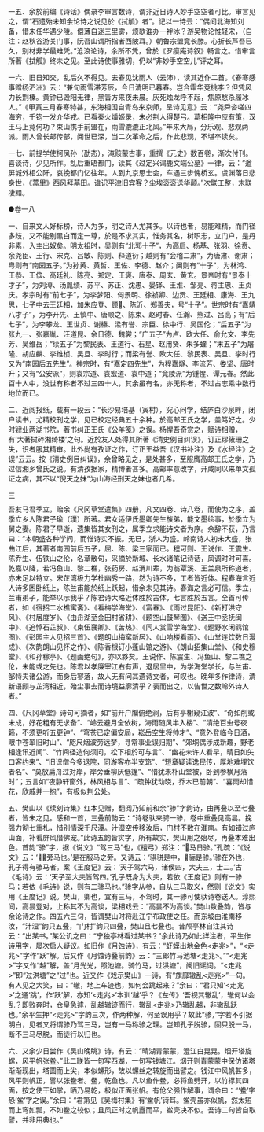<!-- { "loadSidebar": true } -->
一五、余於前编《诗话》偶录李审言数诗，谓非近日诗人妙手空空者可比。审言见之，谓“石遗殆未知余论诗之说见於《拭觚》者”。记以一诗云：“偶间北海知刘备，惜未任华遇少陵。儇薄自迷三里雾，烦欹谁办一袢冰？游吴物论惟轻宋，（自注：赵秋谷游关门事，阮吾山谓所指者西陂耳。）朝鲁宗盟竟长滕。心折长芦吾已久，别材非学最难凭。”沧浪论诗，余所不凭，曾於《罗瘿庵诗叙》畅言之。惜审言所著《拭觚》终未之见。至此诗使事雅切，仍以“非妙手空空儿”评之耳。

一六、旧日知交，乱后久不得见。去春见沈雨人（云沛），读其近作二首。《春寒感事赠杨泗洲》云：“兼旬雨雪滞芳辰，今日清明已暮春。岂合霜华竞桃李？但凭风力长荆榛。黄钟已毁阳无律，黑眚方来夜未晨。灰死烛龙呼不起，焦原愁杀履冰人。”《甲寅三月春寒特甚，东海相国自青岛来京师，呈诗见意》云：“尧舜咨嗟四海穷，千钧一发介华戎。已看秦火燔姬录，未必荆人得楚弓。葛相隆中应有策，汉王马上竟何功？束山携手前盟在，雨雪漉漉正北风。”年来大局，分乐观、悲观两派。雨人曾长邮传部，阅世已深，当二次革命之后，作此悲观，不堪卒读矣。

一七、前提学使柯凤孙（劭态），淹赅蒙古事，重撰《元史》数百卷，渐次付刊。喜谈诗，少见所作。乱后重晤都门，读其《过定兴谒鹿文端公墓》一律，云：“遒屏城外相公阡，哀挽都门忆往年。人到九京思士会，车遇三步愧桥玄。虞渊落日悲身世，《蒿里》西风拜墓田。谁识平津旧宾客？尘埃衮衮送华颠。”次联工整，末联凄黯。



●卷一八

一、自来文人好标榜，诗人为多，明之诗人尤其多。以诗也者，易能难精，而门径多歧，又不能别黑白而定一尊，於是不求其实，惟务其名，树职志，立门户，是丹非素，入主出奴矣。明太祖时，吴则有“北郭十子”，为高启、杨基、张羽、徐贲、余尧臣、王行、宋克、吕敏、陈则、释道衍；越则有“会稽二肃”，为唐肃、谢肃；粤则有“南园五子。”为孙黄、黄哲、王佐、李德、赵介；闽则有“十子”，为林鸿、王恭、王傧、高廷礼、陈亮、郑定、王褒、唐泰、周玄、黄玄。景帝时有“景泰十才子”，为刘溥、汤胤绩、苏平、苏正、沈愚、晏铎、王淮、邹亮、蒋主忠、王贞庆。孝宗时有“前七子”，为李梦阳、何景明、徐祯卿、边贡、王廷相、康海、王九思，七子中去王廷相，加朱应登、顾、陈沂、郑善夫，号“十子”。世宗时有“嘉靖八才子”，为李开先、王慎中、唐顺之、陈束、赵时春、任瀚、熊过、吕高；有“后七子”，为李攀龙、王世贞、谢榛、梁有誉、宗臣、徐中行、吴国伦；“后五子”为张九一、张嘉胤、汪道昆、余日德、魏裳；“广五子”为卢、欧大任、俞允文、李先芳、吴维岳；“续五子”为黎民表、王道行、石星、赵用贤、朱多蝰；“末五子”为屠隆、胡应麟、李维桢、吴旦、李时行；而梁有誉、欧大任、黎民表、吴旦、李时行又为“南园后五先生”。神宗时，有“嘉定四先生”，为程嘉燧、李流芳、娄坚、唐时升；又有“公安派”，则袁宗道、袁宏道、袁中道；“竟陵派”为锺惺、谭元春。然此百十人中，没世有称者不过三四十人，其余虽有名，亦无称者，不过占志乘中数行地位而已。

二、近阅报纸，载有一段云：“长沙易培基（寅村），究心问学，结庐白沙泉畔，闭户读书，尤精校刊之学，见已校定经典五十余种。於高邮王氏之学，盖笃好之。少时肄业两湖书院，著书纠正王氏《公羊笺》之误。杨惺吾奇赏之，赋诗相赠，有‘大著挝碎湘绮楼’之句。近於友人处得其所著《清史例目纠误》，订正缪筱珊之失，识者服其精审。此外尚有孜证之作，订正王益吾《汉书补注》及《水经注》之误”云云。按《清史例目纠误》，余曾略见之，是处甚多，至服膺高邮王氏之学，乃过信湘乡曾氏之说。有清孜据家，精博者甚多。高邮率意改字，开咸同以来单文孤证之病，其不以“倪天之妹”为山海经刑天之妹也者几希。

三$$$$吾友马君季立，贻余《尺冈草堂遣集》四册，凡文四卷、诗八卷，而使为之序，盖季立乡人陈君子瑜（璞）所著。君女适伊氏墨卿先生族弟，能文墨绘事，於季立为舅之妻。陈君子早逝，遗集皆其女刊之，属季立求能诗文者为序。余辞不获，乃言曰：“本朝盛各种学问，而惟诗实不振。无已，浙人为盛。岭南诗人初未大盛，张曲江后，其著者南园前后五子，屈、陈、梁三家而已。程可则、王说作、王震生、陈乔生、伍铁山之伦，名章散句，采摘於新城、长水诸笔记诗话，风调时时可喜。乾嘉以降，若冯鱼山、黎二樵，张药房、赵渭川辈，为翁覃溪、王兰泉所称道者，亦未足以特立。宋芷湾极力学杜幽秀一路，然为诗不多，工者皆近体。程春海言近人诗多困卧纸上，陈兰甫能於纸上跃起，惜余未见其诗。春海之言必可信。季立，兰甫弟子，能举以示我乎？陈君诗大略近体胜於古体，七言胜於五言。全首可传者，如《宿招二水樵寓斋》、《看梅学海堂》、《富春》、《雨过昆阳》、《新打洪守风》、《村居度岁》、《由舟湖至金田村省耕》、《题空山鼓琴图》、《送王中丞抚闽中》、《追悼石芷叔》、《柬伍襄卿》、《苦热》、《同人赏雪学海堂》、《题野水闲鸥馆图》、《彭园主人见招三首》、《题朗山梅窝新居》、《山响楼看雨》、《山堂连饮数日漫成》、《次韵朗山见怀之作》、《陈香根订小蓬山馆之游》、《朗山招集山堂》、《和史穆堂》、《和孙稼亭》、《题画绝句》，亦以夥矣。王说作、陈震生、冯鱼山、黎二樵之伦，未能或之先也。陈君以孝廉宰江右有声，退居里中，为学海堂学长，与兰甫、邹特夫诸公游，而身后寥落，故人无有问其遗诗文者，可叹也。晚年多作律诗，清新语颇与芷湾相近，殆尘事去而诗境益廓清乎？表而出之，以告世之数岭外诗人者。”

四、《尺冈草堂》诗句可摘者，如“前开户牖俯绝涧，后有亭榭窥江波”、“奇如削或未成，好花粗有无求备”、“岭云避月全依树，海雨随风半入楼”、“清绝百虫号夜籁，不须更听五更钟”、“穹苍已定偏安局，崧岳空生将帅才”、“意外登临今日酒，眼中苍翠旧时山”、“咫尺烟波劳远梦，寻常事业误归期”、“郊垌偶涉成新趣，野老相逢讯近闻”、“竹间径造何须问，松下相於可与言”、“幽花未许人看早，晴日如矢口客约来”、“旧识僧今多退院，同游客亦半支筇”、“短章疑读逸民传，厚地难埋饮者名”、“莫放扁舟过对岸，岸旁垂柳厌低篷”、“惜犹未朴山堂被，卧到参横月落时”；五言如“夜静轩窗外，林风相与言”、“疏钟犹动晓，乔木已前朝”、“喜雨却惜花，欣戚并一抱”，有极似荆公处。

五、樊山以《续刻诗集》红本见赠，翻阅乃知前和余“骖”字韵诗，由再叠以至七叠者，皆未之见。感和一首，三叠前韵云：“诗卷驮来骋一骖，卷中重叠见高昙。挽强力彻七重札，惜别情深千尺潭。汁湿空传移汝后，门村不数在淮南。有如错过庐山面，补看屏风借佛宠。”此诗五韵皆实字，所有故实，樊山用之殆尽，再叠本难出色。首韵“骖”字，据《说文》“驾三马”也，《檀弓》郑注：“马日骖。”孔疏：“《说文》云：‘，旁马也。’是在服马之旁。又诗云：‘骐骈是中，骊是骖。’骖在外也，孔子得有骖马者。案《王度记》云：‘天子驾六马，诸侯四，大夫三，士二。’古《毛诗》云：‘天子至大夫皆驾四。’孔子既身为大夫，若依《王度记》则有一骖马；若依《毛诗》说，则有二骖马也。”骖字从参，自从三马取义，然则《说文》实用《王度记》说。樊山，卿也，宜有三马，不驾时，其一骖可使驮诗卷送人。淳熙间，高昙登对，上称其不为高谈，梁相戏云：“高昙不为高谈。”樊山数叠韵，皆与余论诗之作。四五六三句，皆谓樊山时将赴江宁布政使之任。而东坡由淮南移汝，“汁湿”韵只五叠，“门村”韵只四叠，樊山且七叠也。昔颅亭林自注其诗云：“出某书。”某公讥之曰：“宁独亭林看过某书？”余此诗乃如此详注者，平生作诗用字，屡次启人疑议。如旧作《月蚀诗》，有云：“虾蟆出地金色<走兆>”，“<走兆>”字作“跃”解。后又作《月蚀诗叠前韵》云：“三郎竹马池塘<走兆>。”“<走兆>”字又作“越”解，盖“月光光，照池塘。骑竹马，过洪塘”，闽旧谣词。“<走兆>”即“过洪塘”之“过”也。近又作《戏示樊山》一诗，有“旗靡辙乱<走兆>”一句。有人见之大笑，曰：“辙，地上车迹也，如何会跳起来？”余曰：“君只知‘<走兆>’之通‘跳’，作‘跃’解，亦知‘<走兆>’本训‘越’乎？《左传》‘吾视其辙乱’，辙何以会乱？即败奔时，仓皇急遽，乱越辙迹而行，辙乱<走兆>乃辙乱越，非辙乱跃也。”余平生押“<走兆>”字韵三次，作两种解，何至误用乎？故此“骖，”字若不引据明白，见者又将谓骖乃驾三马，岂有一马称骖之理。岂知孔子脱骖，固只脱一马，断不三马尽脱，而徒行以归也。

六、又余少日尝作《吴山晚眺》诗，有云：“晴湖青蒙蒙，澄江白晃晃。烟开塔旋螺，风平帆张鲞。”此二联皆一句写西湖，一句写钱塘江。烟开则青蒙蒙中保仿诸塔渐渐现出，塔圆而上尖，本似螺形，故以螺丝之转旋而出譬之。钱江中风帆甚多，风平则帆正，譬以张鲞者。鲞，乾鱼也。凡以鱼作鲞，必将鱼劈开，以竹撑其四面，按之使干如掌，晒乃易乾，极似正面张帆。有伧父强作解事，谓余曰：“‘鲞’字恐‘鲎’字之误。”余曰：“君第见《吴梅村集》有‘鲎帆’诗耳。鲎壳虽亦似帆，然太短而上弯如瓢，不如鲞之较似；且风正时之帆矗而平，鲎壳决不似。吾诗二句皆自取譬，并非用典也。”

